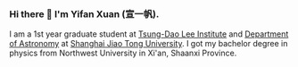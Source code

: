 ### Hi there 👋 I'm Yifan Xuan (宣一帆).

I am a 1st year graduate student at [Tsung-Dao Lee Institute](https://tdli.sjtu.edu.cn/EN/) and [Department of Astronomy](http://astro.sjtu.edu.cn/zh/) at [Shanghai Jiao Tong University](https://www.sjtu.edu.cn/). I got my bachelor degree in physics from Northwest University in Xi'an, Shaanxi Province. 
<!--
**Yifan-Xuan/Yifan-Xuan** is a ✨ _special_ ✨ repository because its `README.md` (this file) appears on your GitHub profile.

Here are some ideas to get you started:

- 🔭 I’m currently working on ...
- 🌱 I’m currently learning ...
- 👯 I’m looking to collaborate on ...
- 🤔 I’m looking for help with ...
- 💬 Ask me about ...
- 📫 How to reach me: ...
- 😄 Pronouns: ...
- ⚡ Fun fact: ...
-->
